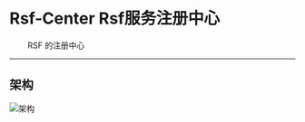 # Rsf-Center Rsf服务注册中心

&emsp;&emsp; RSF 的注册中心

----------
## 架构
![架构](http://files.hasor.net/uploader/20170210/120013/CC2_36F9_DD24_9009.png "架构")
